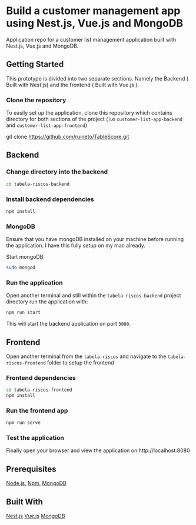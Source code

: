 # Build a customer management app using Nest.js, Vue.js and MongoDB

Application repo for a customer list management application built with Nest.js, Vue.js and MongoDB.

## Getting Started
This prototype is divided into two separate sections. Namely the Backend ( Built with Nest.js) and the frontend
( Built with Vue.js ).

### Clone the repository
To easily set up the application, clone this repository which contains directory for both sections of the project ( i.e `customer-list-app-backend` and `customer-list-app-frontend`)


git clone https://github.com/ruineto/TableScore.git

## Backend
### Change directory into the backend
```bash
cd tabela-riscos-backend
```

### Install backend dependencies

```bash
npm install
```

### MongoDB
Ensure that you have mongoDB installed on your machine before running the application. I have this fully setup on my mac already.

Start mongoDB:

```bash
sudo mongod
```

### Run the application
Open another terminal and still within the `tabela-riscos-backend` project directory run the application with:

```bash
npm run start
```

This will start the backend application on port `3000`.

## Frontend
Open another terminal from the `tabela-riscos` and navigate to the `tabela-riscos-frontend` folder to setup the frontend

### Frontend dependencies
```bash
cd tabela-riscos-frontend
npm install
```

### Run the frontend app

```bash
npm run serve
```

### Test the application
Finally open your browser and view the application on http://localhost:8080

## Prerequisites
 [Node.js](https://nodejs.org/en/), [Npm](https://www.npmjs.com/), [MongoDB](https://docs.mongodb.com/v3.2/installation/)

## Built With
[Nest.js](https://nestjs.com/)
[Vue.js](https://vuejs.org/)
[MongoDB]() 
